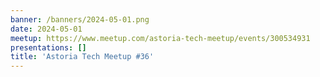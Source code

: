 ```yaml
---
banner: /banners/2024-05-01.png
date: 2024-05-01
meetup: https://www.meetup.com/astoria-tech-meetup/events/300534931
presentations: []
title: 'Astoria Tech Meetup #36'
---
```

